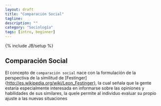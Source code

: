```yaml
---
layout: draft
title: "Comparación Social"
tagline:
description: ""
category: "Sociología"
tags: [intro, beginner]
---
```


{% include JB/setup %}


## Comparación Social
El concepto de `comparación social` nace con la formulación de la perspectiva de la similitud de [Festinger]{http://es.wikipedia.org/wiki/Leon_Festinger}, la cual señala que la gente estaría especialmente interesada en informarse sobre las opiniones y habilidades de sus similares, la quele permite al individuo evaluar su propio ajuste a las nuevas situaciones 




